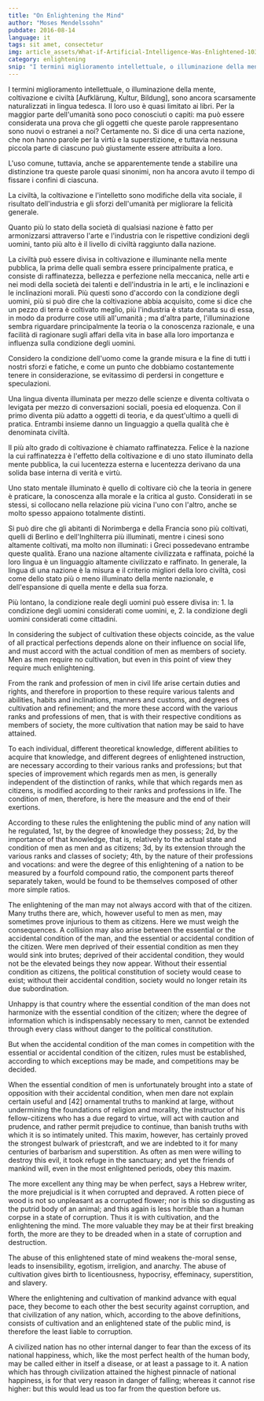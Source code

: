 ```yaml
---
title: "On Enlightening the Mind"
author: "Moses Mendelssohn"
pubdate: 2016-08-14
language: it
tags: sit amet, consectetur
img: article_assets/What-if-Artificial-Intelligence-Was-Enlightened-1038x583.jpg
category: enlightening
snip: "I termini miglioramento intellettuale, o illuminazione della mente, coltivazione e civiltà [Aufklärung, Kultur, Bildung], sono ancora scarsamente naturalizzati in lingua tedesca."
---
```



I termini miglioramento intellettuale, o illuminazione della mente, coltivazione e civiltà [Aufklärung, Kultur, Bildung], sono ancora scarsamente naturalizzati in lingua tedesca. Il loro uso è quasi limitato ai libri. Per la maggior parte dell'umanità sono poco conosciuti o capiti: ma può essere considerata una prova che gli oggetti che queste parole rappresentano sono nuovi o estranei a noi? Certamente no. Si dice di una certa nazione, che non hanno parole per la virtù e la superstizione, e tuttavia nessuna piccola parte di ciascuno può giustamente essere attribuita a loro.

L'uso comune, tuttavia, anche se apparentemente tende a stabilire una distinzione tra queste parole quasi sinonimi, non ha ancora avuto il tempo di fissare i confini di ciascuna.

La civiltà, la coltivazione e l'intelletto sono modifiche della vita sociale, il risultato dell'industria e gli sforzi dell'umanità per migliorare la felicità generale.

Quanto più lo stato della società di qualsiasi nazione è fatto per armonizzarsi attraverso l'arte e l'industria con le rispettive condizioni degli uomini, tanto più alto è il livello di civiltà raggiunto dalla nazione.

La civiltà può essere divisa in coltivazione e illuminante nella mente pubblica, la prima delle quali sembra essere principalmente pratica, e consiste di raffinatezza, bellezza e perfezione nella meccanica, nelle arti e nei modi della società dei talenti e dell'industria in le arti, e le inclinazioni e le inclinazioni morali. Più questi sono d'accordo con la condizione degli uomini, più si può dire che la coltivazione abbia acquisito, come si dice che un pezzo di terra è coltivato meglio, più l'industria è stata donata su di essa, in modo da produrre cose utili all'umanità ; ma d'altra parte, l'illuminazione sembra riguardare principalmente la teoria o la conoscenza razionale, e una facilità di ragionare sugli affari della vita in base alla loro importanza e influenza sulla condizione degli uomini.

Considero la condizione dell'uomo come la grande misura e la fine di tutti i nostri sforzi e fatiche, e come un punto che dobbiamo costantemente tenere in considerazione, se evitassimo di perdersi in congetture e speculazioni.

Una lingua diventa illuminata per mezzo delle scienze e diventa coltivata o levigata per mezzo di conversazioni sociali, poesia ed eloquenza. Con il primo diventa più adatto a oggetti di teoria, e da quest'ultimo a quelli di pratica. Entrambi insieme danno un linguaggio a quella qualità che è denominata civiltà.

Il più alto grado di coltivazione è chiamato raffinatezza. Felice è la nazione la cui raffinatezza è l'effetto della coltivazione e di uno stato illuminato della mente pubblica, la cui lucentezza esterna e lucentezza derivano da una solida base interna di verità e virtù.

Uno stato mentale illuminato è quello di coltivare ciò che la teoria in genere è praticare, la conoscenza alla morale e la critica al gusto. Considerati in se stessi, si collocano nella relazione più vicina l'uno con l'altro, anche se molto spesso appaiono totalmente distinti.

Si può dire che gli abitanti di Norimberga e della Francia sono più coltivati, quelli di Berlino e dell'Inghilterra più illuminati, mentre i cinesi sono altamente coltivati, ma molto non illuminati: i Greci possedevano entrambe queste qualità. Erano una nazione altamente civilizzata e raffinata, poiché la loro lingua è un linguaggio altamente civilizzato e raffinato. In generale, la lingua di una nazione è la misura e il criterio migliori della loro civiltà, così come dello stato più o meno illuminato della mente nazionale, e dell'espansione di quella mente e della sua forza.

Più lontano, la condizione reale degli uomini può essere divisa in: 1. la condizione degli uomini considerati come uomini, e, 2. la condizione degli uomini considerati come cittadini.

In considering the subject of cultivation these objects coincide, as the value of all practical perfections depends alone on their influence on social life, and must accord with the actual condition of men as members of society. Men as men require no cultivation, but even in this point of view they require much enlightening.

From the rank and profession of men in civil life arise certain duties and rights, and therefore in proportion to these require various talents and abilities, habits and inclinations, manners and customs, and degrees of cultivation and refinement; and the more these accord with the various ranks and professions of men, that is with their respective conditions as members of society, the more cultivation that nation may be said to have attained.

To each individual, different theoretical knowledge, different abilities to acquire that knowledge, and different degrees of enlightened instruction, are necessary according to their various ranks and professions; but that species of improvement which regards men as men, is generally independent of the distinction of ranks, while that which regards men as citizens, is modified according to their ranks and professions in life. The condition of men, therefore, is here the measure and the end of their exertions.

According to these rules the enlightening the public mind of any nation will he regulated, 1st, by the degree of knowledge they possess; 2d, by the importance of that knowledge, that is, relatively to the actual state and condition of men as men and as citizens; 3d, by its extension through the various ranks and classes of society; 4th, by the nature of their professions and vocations: and were the degree of this enlightening of a nation to be measured by a fourfold compound ratio, the component parts thereof separately taken, would be found to be themselves composed of other more simple ratios.

The enlightening of the man may not always accord with that of the citizen. Many truths there are, which, however useful to men as men, may sometimes prove injurious to them as citizens. Here we must weigh the consequences. A collision may also arise between the essential or the accidental condition of the man, and the essential or accidental condition of the citizen. Were men deprived of their essential condition as men they would sink into brutes; deprived of their accidental condition, they would not be the elevated beings they now appear. Without their essential condition as citizens, the political constitution of society would cease to exist; without their accidental condition, society would no longer retain its due subordination.

Unhappy is that country where the essential condition of the man does not harmonize with the essential condition of the citizen; where the degree of information which is indispensably necessary to men, cannot be extended through every class without danger to the political constitution.

But when the accidental condition of the man comes in competition with the essential or accidental condition of the citizen, rules must be established, according to which exceptions may be made, and competitions may be decided.

When the essential condition of men is unfortunately brought into a state of opposition with their accidental condition, when men dare not explain certain useful and [42] ornamental truths to mankind at large, without undermining the foundations of religion and morality, the instructor of his fellow-citizens who has a due regard to virtue, will act with caution and prudence, and rather permit prejudice to continue, than banish truths with which it is so intimately united. This maxim, however, has certainly proved the strongest bulwark of priestcraft, and we are indebted to it for many centuries of barbarism and superstition. As often as men were willing to destroy this evil, it took refuge in the sanctuary; and yet the friends of mankind will, even in the most enlightened periods, obey this maxim.

The more excellent any thing may be when perfect, says a Hebrew writer, the more prejudicial is it when corrupted and depraved. A rotten piece of wood is not so unpleasant as a corrupted flower; nor is this so disgusting as the putrid body of an animal; and this again is less horrible than a human corpse in a state of corruption. Thus it is with cultivation, and the enlightening the mind. The more valuable they may be at their first breaking forth, the more are they to be dreaded when in a state of corruption and destruction.

The abuse of this enlightened state of mind weakens the-moral sense, leads to insensibility, egotism, irreligion, and anarchy. The abuse of cultivation gives birth to licentiousness, hypocrisy, effeminacy, superstition, and slavery.

Where the enlightening and cultivation of mankind advance with equal pace, they become to each other the best security against corruption, and that civilization of any nation, which, according to the above definitions, consists of cultivation and an enlightened state of the public mind, is therefore the least liable to corruption.

A civilized nation has no other internal danger to fear than the excess of its national happiness, which, like the most perfect health of the human body, may be called either in itself a disease, or at least a passage to it. A nation which has through civilization attained the highest pinnacle of national happiness, is for that very reason in danger of falling; whereas it cannot rise higher: but this would lead us too far from the question before us.

